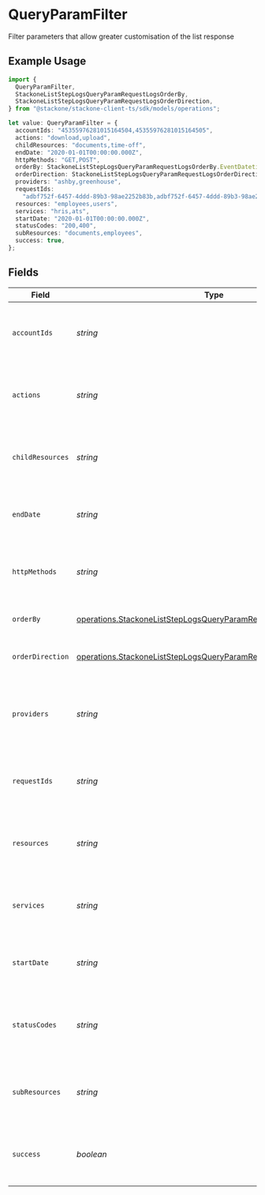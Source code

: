 # QueryParamFilter

Filter parameters that allow greater customisation of the list response

## Example Usage

```typescript
import {
  QueryParamFilter,
  StackoneListStepLogsQueryParamRequestLogsOrderBy,
  StackoneListStepLogsQueryParamRequestLogsOrderDirection,
} from "@stackone/stackone-client-ts/sdk/models/operations";

let value: QueryParamFilter = {
  accountIds: "45355976281015164504,45355976281015164505",
  actions: "download,upload",
  childResources: "documents,time-off",
  endDate: "2020-01-01T00:00:00.000Z",
  httpMethods: "GET,POST",
  orderBy: StackoneListStepLogsQueryParamRequestLogsOrderBy.EventDatetime,
  orderDirection: StackoneListStepLogsQueryParamRequestLogsOrderDirection.Asc,
  providers: "ashby,greenhouse",
  requestIds:
    "adbf752f-6457-4ddd-89b3-98ae2252b83b,adbf752f-6457-4ddd-89b3-98ae2252b83c",
  resources: "employees,users",
  services: "hris,ats",
  startDate: "2020-01-01T00:00:00.000Z",
  statusCodes: "200,400",
  subResources: "documents,employees",
  success: true,
};
```

## Fields

| Field                                                                                                                                                           | Type                                                                                                                                                            | Required                                                                                                                                                        | Description                                                                                                                                                     | Example                                                                                                                                                         |
| --------------------------------------------------------------------------------------------------------------------------------------------------------------- | --------------------------------------------------------------------------------------------------------------------------------------------------------------- | --------------------------------------------------------------------------------------------------------------------------------------------------------------- | --------------------------------------------------------------------------------------------------------------------------------------------------------------- | --------------------------------------------------------------------------------------------------------------------------------------------------------------- |
| `accountIds`                                                                                                                                                    | *string*                                                                                                                                                        | :heavy_minus_sign:                                                                                                                                              | A comma-separated list of account IDs to filter the results by.                                                                                                 | 45355976281015164504,45355976281015164505                                                                                                                       |
| `actions`                                                                                                                                                       | *string*                                                                                                                                                        | :heavy_minus_sign:                                                                                                                                              | A comma-separated list of actions to filter the results by.                                                                                                     | download,upload                                                                                                                                                 |
| `childResources`                                                                                                                                                | *string*                                                                                                                                                        | :heavy_minus_sign:                                                                                                                                              | A comma-separated list of child resources to filter the results by.                                                                                             | documents,time-off                                                                                                                                              |
| `endDate`                                                                                                                                                       | *string*                                                                                                                                                        | :heavy_minus_sign:                                                                                                                                              | A ISO8601 date string to filter the results by end_date.                                                                                                        | 2020-01-01T00:00:00.000Z                                                                                                                                        |
| `httpMethods`                                                                                                                                                   | *string*                                                                                                                                                        | :heavy_minus_sign:                                                                                                                                              | A comma-separated list of HTTP methods to filter the results by.                                                                                                | GET,POST                                                                                                                                                        |
| `orderBy`                                                                                                                                                       | [operations.StackoneListStepLogsQueryParamRequestLogsOrderBy](../../../sdk/models/operations/stackoneliststeplogsqueryparamrequestlogsorderby.md)               | :heavy_minus_sign:                                                                                                                                              | The field to order the results by.                                                                                                                              | created_at                                                                                                                                                      |
| `orderDirection`                                                                                                                                                | [operations.StackoneListStepLogsQueryParamRequestLogsOrderDirection](../../../sdk/models/operations/stackoneliststeplogsqueryparamrequestlogsorderdirection.md) | :heavy_minus_sign:                                                                                                                                              | The direction to order the results by.                                                                                                                          | asc                                                                                                                                                             |
| `providers`                                                                                                                                                     | *string*                                                                                                                                                        | :heavy_minus_sign:                                                                                                                                              | A comma-separated list of provider keys to filter the results by.                                                                                               | ashby,greenhouse                                                                                                                                                |
| `requestIds`                                                                                                                                                    | *string*                                                                                                                                                        | :heavy_minus_sign:                                                                                                                                              | A comma-separated list of request IDs to filter the results by.                                                                                                 | adbf752f-6457-4ddd-89b3-98ae2252b83b,adbf752f-6457-4ddd-89b3-98ae2252b83c                                                                                       |
| `resources`                                                                                                                                                     | *string*                                                                                                                                                        | :heavy_minus_sign:                                                                                                                                              | A comma-separated list of resources to filter the results by.                                                                                                   | employees,users                                                                                                                                                 |
| `services`                                                                                                                                                      | *string*                                                                                                                                                        | :heavy_minus_sign:                                                                                                                                              | A comma-separated list of services to filter the results by.                                                                                                    | hris,ats                                                                                                                                                        |
| `startDate`                                                                                                                                                     | *string*                                                                                                                                                        | :heavy_minus_sign:                                                                                                                                              | A ISO8601 date string to filter the results by start_date.                                                                                                      | 2020-01-01T00:00:00.000Z                                                                                                                                        |
| `statusCodes`                                                                                                                                                   | *string*                                                                                                                                                        | :heavy_minus_sign:                                                                                                                                              | A comma-separated list of status codes to filter the results by.                                                                                                | 200,400                                                                                                                                                         |
| `subResources`                                                                                                                                                  | *string*                                                                                                                                                        | :heavy_minus_sign:                                                                                                                                              | A comma-separated list of sub resources to filter the results by.                                                                                               | documents,employees                                                                                                                                             |
| `success`                                                                                                                                                       | *boolean*                                                                                                                                                       | :heavy_minus_sign:                                                                                                                                              | A boolean value to filter the results by success or failure.                                                                                                    | true                                                                                                                                                            |